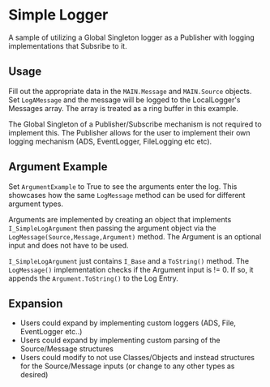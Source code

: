 # Simple Logger
A sample of utilizing a Global Singleton logger as a Publisher with logging implementations that Subsribe to it.

## Usage
Fill out the appropriate data in the `MAIN.Message` and `MAIN.Source` objects. Set `LogAMessage` and the message will be logged to the LocalLogger's Messages array. The array is treated as a ring buffer in this example.

The Global Singleton of a Publisher/Subscribe mechanism is not required to implement this. The Publisher allows for the user to implement their own logging mechanism (ADS, EventLogger, FileLogging etc etc). 

## Argument Example
Set `ArgumentExample` to True to see the arguments enter the log. This showcases how the same `LogMessage` method can be used for different argument types.

Arguments are implemented by creating an object that implements `I_SimpleLogArgument` then passing the argument object via the `LogMessage(Source,Message,Argument)` method. The Argument is an optional input and does not have to be used.

`I_SimpleLogArgument` just contains `I_Base` and a `ToString()` method. The `LogMessage()` implementation checks if the Argument input is != 0. If so, it appends the `Argument.ToString()` to the Log Entry.

## Expansion
- Users could expand by implementing custom loggers (ADS, File, EventLogger etc..)
- Users could expand by implementing custom parsing of the Source/Message structures
- Users could modify to not use Classes/Objects and instead structures for the Source/Message inputs (or change to any other types as desired)
